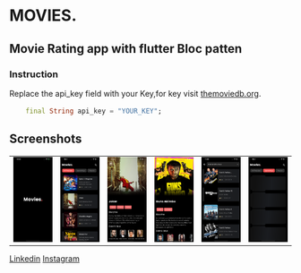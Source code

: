 # MOVIES.
## Movie Rating app with flutter Bloc patten

### Instruction
Replace the api_key field with your Key,for key visit [themoviedb.org](https://hemoviedb.org).

```dart
    final String api_key = "YOUR_KEY";
```

## Screenshots
<table style={border:"none"}><tr><td><img src="./screenshots/0.png" alt="Home Screen(default)"/></td><td><img src="./screenshots/1.png" alt="Home Screen(Location Popup)"/></td><td><img src="./screenshots/2.png" alt="Home Screen(Location Popup)"/></td><td><img src="./screenshots/3.png" alt="Home Screen(Location Popup)"/></td><td><img src="./screenshots/5.png" alt="Home Screen(Location Popup)"/></td><td><img src="./screenshots/4.png" alt="Home Screen(Location Popup)"/></td></tr></table>


 [Linkedin](https://linkedin.com/in/imsanjaysoni)
 [Instagram ](https://instagram.com/imsanjaysoni)
